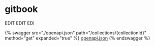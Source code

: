 # gitbook



EDIT EDIT EDI


{% swagger src="./openapi.json" path="/collections/{collectionId}" method="get" expanded="true" %} 
[openapi.json](./openapi.json) 
{% endswagger %}
